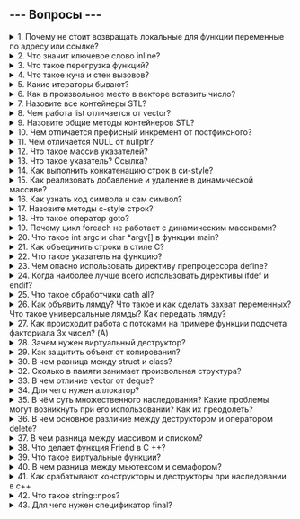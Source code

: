 ## --- Вопросы ---
<details><summary>1. Почему не стоит возвращать локальные для функции переменные по адресу или ссылке?</summary>
<p>

  Локальные переменные уничтожаются после выхода из функции. Если вы пытаетесь вернуть ссылку или указатель на такую переменную, то:
    - Ссылка или указатель будут указывать на память, которая больше не используется функцией.
    - Дальнейшая попытка доступа к этой памяти приводит к неопределённому поведению, так как данные могли быть уже перезаписаны.
    Как решение можно в функции создать static переменную и вернуть её по ссылке.

</p></details>

<details><summary>2. Что значит ключевое слово inline?</summary>
<p>

  ```
inline int square(int x) {
    return x * x;
}

int main() {
    int result = square(5); // Компилятор может заменить это на: int result = 5 * 5;
    return 0;
}
```
1. Замена вызова функции её кодом
2. Снижение накладных расходов
3. Использовать в определении небольших функций в заголовочных файлах

</p></details>

<details><summary>3. Что такое перегрузка функций?</summary>
<p>

  Функции с одним и тем же именем, но разным набором параметров (либо количество, либо тип). Функции, которые принимают параметры по ссылке или const (но не для ссылок и указателей) не различаются при перегрузке

</p></details>

<details><summary>4. Что такое куча и стек вызовов?</summary>
<p>

  "Куча" (heap) и "стек вызовов" `(call stack)` - это две разные области памяти. Стек вызовов используется для хранения информации о функциях, которые в данный момент вызываются в вашей программе. Куча используется для динамического выделения памяти во время выполнения программы. Это место, где вы можете создавать объекты и структуры данных переменного размера, и они остаются в памяти до явного освобождения.

</p></details>

<details><summary>5. Какие итераторы бывают?</summary><p>
  Константные (const_iterator) - такой итератор позволяет считывать элементы, но не изменять их. 
  Реверсивные (reverse_iterator) - Реверсивные итераторы позволяют перебирать элементы контейнера в обратном направлении.
</p></details>


<details><summary>6. Как в произвольное место в векторе вставить число?</summary>
<p>

  `vec.insert(vec.begin() + 2, 10);` // вставляем 10 на позицию 2

</p></details>

<details><summary>7. Назовите все контейнеры STL?</summary>
<p>

  `vector, list, deque, array, forward_list, set, map, multiset, multimap, unordered_set, unordered_map, unordered_multiset, unordered_multimap, stack, queue, priority_queue`

</p></details>

<details><summary>8. Чем работа list отличается от vector?</summary>
<p>

  Vector каждый раз пересоздается в отличии от list. У list нет прямого доступа к данным, только перебирать.

</p></details>

<details><summary>9. Назовите общие методы контейнеров STL?</summary>
<p>

- `container<type> a(b)` Создаёт новый экземпляр контейнера типа `container` на основе уже существующего контейнера b.
- `a.begin()` Возвращает итератор, указывающий на первый элемент контейнера a.
- `a.end()` Возвращает итератор, указывающий на элемент, следующий за последним в контейнере a.
- `a.size()` Возвращает размер контейнера a, то есть, количество элементов находящихся в нём.
- `a.max_size()` Возвращает максимальный размер, который может иметь контейнер a.
- `a.empty()` Определяет, пуст ли контейнер a. Эквивалентно `a.size() == 0`.
- `a.swap(b)` Обменивает поэлементно содержимое контейнеров `a` и `b`. Эквивалентно `swap(a,b)`.

</p></details>

<details><summary>10. Чем отличается префисный инкремент от постфиксного?</summary>
<p>

  При префиксном инкременте сразу возвращается увеличенный элемент, а при постфиксном создаётся промежуточный элемент, который сначала возвращается, а потом увеличивается

</p></details>

<details><summary>11. Чем отличается NULL от nullptr?</summary>
<p>

  `null` это просто макрос для 0, поэтому может возникнуть проблема для проверки на `int`

</p></details>

<details><summary>12. Что такое массив указателей?</summary>
<p>

  массив указателей это тот же двухменый массив: `int **arr = new int* [rows]`

</p></details>

<details><summary>13. Что такое указатель? Ссылка?</summary>
<p>

  Ссылка позволяет дать дополнительное имя переменной и передавать в функции сами переменные, а не значения переменных.
  Переменная, значением которой является адрес, называется указателем `pointer`

</p></details>

<details><summary>14. Как выполнить конкатенацию строк в си-style?</summary>
<p>

```
char str1[255] = "Hello"
char str2[255] = " World"
strcat(str1, str2) -> str1="HelloWorld"
```
Строка str1 должна быть достаточной длины для объединения со строкой str2

</p></details>

<details><summary>15. Как реализовать добавление и удаление в динамической массиве?</summary>
<p>

  Добавление. Сначала создаём новый массив на + 1 элемент, копируем из старого массива в новый, удаляем старый массив, присваиваем ссылку нового массива старому, увеличиваем `size`. Массив передавать `*&arr, &size`

</p></details>

<details><summary>16. Как узнать код символа и сам символ?</summary>
<p>
  
```
  int main() {
    for (int i = 32; i <= 126; ++i) {  // Отображение печатаемых символов (32–126)
        std::cout << "Код: " << i << " Символ: " << static_cast<char>(i) << "\n";
    }
    return 0;
}
```
Код символа можно получить, преобразовав char в int.
Символ можно получить, преобразовав int в char.

</p></details>

<details><summary>17. Назовите методы c-style строк?</summary>
<p>

  C-style строки — это массивы символов, завершающиеся нулевым символом `(\0)`. Для работы с ними в C и C++ предоставляется набор функций из библиотеки `<cstring>`
  `strlen(const char* str)`
  `strcmp(const char* str1, const char* str2)`
  `strncmp(const char* str1, const char* str2, size_t n)` - Сравнивает не более n символов двух строк.
  `strcpy(char* dest, const char* src)` - Копирует строку src в dest. Требуется, чтобы размер dest был достаточно велик.
  `strcat(char* dest, const char* src)` - Конкатенирует строки: добавляет src в конец dest. Убедитесь, что в dest достаточно места.
  `strtok(char* str, const char* delimiters)` - Разделяет строку на слова, используя указанные разделители.

</p></details>

<details><summary>18. Что такое оператор goto?</summary>
<p>

  ``Оператор goto`` — это оператор управления потоком выполнения программ, который заставляет центральный процессор выполнить переход из одного участка кода в другой (осуществить прыжок)

</p></details>

<details><summary>19. Почему цикл foreach не работает с динамическим массивами?</summary>
<p>

  Для итерации по массиву, цикл `foreach` должен знать длину массива. Поскольку массивы, которые распадаются в указатель (динамические массивы), не знают своей длины, то циклы `foreach` с ними работать не могут!

</p></details>

<details><summary>20. Что такое int argc и char *argv[] в функции main?</summary>
<p>

  Аргументы командной строки. argc - количество аргументов, переданных в программу, argv - место, где хранятся фактические значения аргументов (массив c-style строк)

</p></details>

<details><summary>21. Как объединить строки в стиле C?</summary>
<p>

  Для объединения в стиле с использовать strcat

</p></details>

<details><summary>22. Что такое указатель на функцию?</summary>
<p>

  Указатель на функцию это такая переменная, которой мы можем присвоить ссылку на функцию

</p></details>

<details><summary>23. Чем опасно использовать директиву препроцессора define?</summary>
<p>

  `define` позволяет определить некоторую константу, например, `#define begin {`, которая будет заменять все `begin` на `{`. Но `begin` может существоаать в `c++`, поэтому вызов нативного `begin` вызовет ошибку

</p></details>

<details><summary>24. Когда наиболее лучше всего использовать директивы ifdef и endif?</summary>
<p>

  Такие директивы лучше всего использовать тогда, когда у на есть какая то отладочная информация (`cout` что то например), и мы не хотим их удалить или комментить. Мы можем их обернуть в дерективы и управлять, опять выводить или нет. Также есть ещё `#else`

</p></details>

<details><summary>25. Что такое обработчики cath all?</summary>
<p>

  `Catch all` перехватываюет все исключения. `catch (...) { }`

</p></details>

<details><summary>26. Как объявить лямду? Что такое и как сделать захват переменных? Что такое универсальные лямды? Как передать лямду?</summary>
<p>

  ---

</p></details>

<details><summary>27. Как происходит работа с потоками на примере функции подсчета факториала 3х чисел? (A)</summary>
<p>

  (A) Объявляем ``vector<thread> ts.`` Определяем функцию для потока: ``ts.emplace_back([ ] () { fac(num)) }`` - добавляем лямду в вектор потоков. Делаем ``ts[i].join()``

</p></details>

<details><summary>28. Зачем нужен виртуальный деструктор?</summary>
<p>

  Чтобы избежать возможной утечки ресурсов или другого неконтролируемого поведения объекта, в логику работы которого включен вызов деструктора.

</p></details>

<details><summary>29. Как защитить объект от копирования?</summary>
<p>

  Сделать private конструктор копирования и оператор =.

</p></details>

<details><summary>30. В чем разница между struct и class?</summary>
<p>

  Практически ни в чем. В struct модификаторы доступа по умолчанию public, в class private. Также отличается и наследование по умолчанию, у struct — public, у class — private.

</p></details>

<details><summary>32. Сколько в памяти занимает произвольная структура?</summary>
<p>

  `sizeof` всех членов + остаток для выравнивания (по умолчанию выравнивание 4 байта) + `sizeof` указателя на `vtable` (если есть виртуальные функции) + указатели на классы предков, от которых было сделано виртуальное наследование (размер указателя * количество классов).

</p></details>

<details><summary>33. В чем отличие vector от deque?</summary>
<p>

  у `deque` (двухстороннюю очередь) есть методы `push_front и pop_front`. Но основное отличие в организации памяти, у vector она как у обычного Си-массива, т.е. последовательный и непрерывный набор байт, а у `deque` это фрагменты с разрывами.

</p></details>

<details><summary>34. Для чего нужен аллокатор?</summary>
<p>

  Аллокатор это шаблонный класс, который отвечает за выделение памяти и создание объектов. По умолчанию все контейнера используют `std::allocator<T>`.

</p></details>

<details><summary>35. В чём суть множественного наследования? Какие проблемы могут возникнуть при его использовании? Как их преодолеть?</summary>
<p>

  Множественное наследование – мощный способ связи классов в с++. С помощью множественного наследования класс может иметь сразу несколько базовых классов, объединяя в себе их свойства. Проблемы, собственно говоря, возникают, когда имеет место такая ситуация:
Пусть класс A – базовый, далее классы B и С наследуют A, к классу D применено множественное наследование - для него базовыми являются одновременно B и C. Программа видит эту структуры таким образом (code). Избежать данной проблемы поможет использование ключевого слова virtual, которое превращает класс A в виртуальный класс, так сказать «класс – шаблон».
```
  A(1)    A(2)
    |      |
    B      C
     \    /
        D
```

</p></details>

<details><summary>36. В чем основное различие между деструктором и оператором delete?</summary>
<p>

  Оператор `delete` освобождает область памяти зарезервированную ранее с помощью оператора new. При этом для объектов автоматически будет вызван деструктор. Деструктор содержит код, который необходимо выполнить до освобождения памяти.

</p></details>

<details><summary>37. В чем разница между массивом и списком?</summary>
<p>

  Массив – это набор однородных элементов, а **список** – разнородных.
Распределение памяти массива всегда статическое и непрерывное, а в списке все это динамическое и рандомное.

</p></details>

<details><summary>38. Что делает функция Friend в C ++?</summary>
<p>

  Когда функция или класс объявляются как другие (с использованием **friend**), это означает, что они имеют доступ к приватным и защищенным членам другого класса, как если бы они были методами этого класса. У класса есть private член. Мы вне класса объеявляем функцию, а в классе ее определяем как friend void func(MyClass const MyClass& obj). Теперь данная функция может использовать private члены.

</p></details>

<details><summary>39. Что такое виртуальные функции?</summary>
<p>

**Виртуальные функции** - это ключевой механизм в объектно-ориентированном программировании (ООП) в C++, который позволяет реализовать полиморфизм.  Она может иметь реализацию по умолчанию или быть чисто виртуальной (абстрактной) функцией без реализации. Виртуальную функцию можно переопределить в производных (дочерних) классах. Это означает, что каждый дочерний класс может предоставить свою собственную реализацию этой функции.

</p></details>

<details><summary>40. В чем разница между мьютексом и семафором?</summary>
<p>

  **Мьютекс (mutex) и семафор (semaphore)** - это два разных механизма синхронизации в многозадачных и многопоточных программах. Оба они могут использоваться для обеспечения безопасного доступа к общим ресурсам. Мьютекс - это средство синхронизации, которое позволяет только одному потоку или процессу одновременно получить доступ к общему ресурсу. Семафор - это средство синхронизации, которое позволяет ограничивать количество потоков, имеющих доступ к общему ресурсу.

</p></details>

<details><summary>41. Как срабатывают конструкторы и деструкторы при наследовании в с++</summary>
<p>

    ```
    A -> B -> C
    C *c = new C();
    delete c;
    // A, B, C, ~C, ~B, ~A
    ```

</p></details>

<details><summary>42. Что такое string::npos?</summary>
<p>

  Это константа в C++, которая используется для обозначения "не найденного" значения при работе со строками. Если равен npos, то не найдено.

</p></details>

<details><summary>43. Для чего нужен спецификатор final?</summary>
<p>

  С помощью спецификатора `final` мы можем запретить наследование: `class Person final {};`

</p></details>
